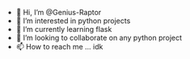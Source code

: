 - 👋 Hi, I’m @Genius-Raptor
- 👀 I’m interested in python projects
- 🌱 I’m currently learning flask
- 💞️ I’m looking to collaborate on any python project
- 📫 How to reach me ... idk

<!---
Genius-Raptor/Genius-Raptor is a ✨ special ✨ repository because its `README.md` (this file) appears on your GitHub profile.
You can click the Preview link to take a look at your changes.
--->
